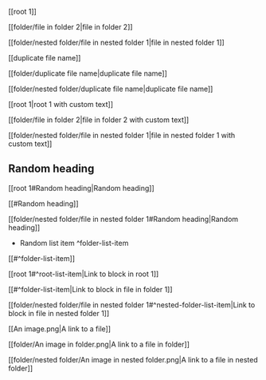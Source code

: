 [[root 1]]

[[folder/file in folder 2|file in folder 2]]

[[folder/nested folder/file in nested folder 1|file in nested folder 1]]

[[duplicate file name]]

[[folder/duplicate file name|duplicate file name]]

[[folder/nested folder/duplicate file name|duplicate file name]]

[[root 1|root 1 with custom text]]

[[folder/file in folder 2|file in folder 2 with custom text]]

[[folder/nested folder/file in nested folder 1|file in nested folder 1 with custom text]]

## Random heading

[[root 1#Random heading|Random heading]]

[[#Random heading]]

[[folder/nested folder/file in nested folder 1#Random heading|Random heading]]

- Random list item ^folder-list-item

[[#^folder-list-item]]

[[root 1#^root-list-item|Link to block in root 1]]

[[#^folder-list-item|Link to block in file in folder 1]]

[[folder/nested folder/file in nested folder 1#^nested-folder-list-item|Link to block in file in nested folder 1]]

[[An image.png|A link to a file]]

[[folder/An image in folder.png|A link to a file in folder]]

[[folder/nested folder/An image in nested folder.png|A link to a file in nested folder]]

